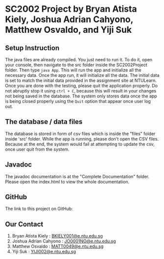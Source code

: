 # SC2002 Project by Bryan Atista Kiely, Joshua Adrian Cahyono, Matthew Osvaldo, and Yiji Suk

## Setup Instruction

The java files are already compiled. You just need to run it. To do it, open your console, then navigate to the src folder inside the SC2002Project folder. 
Then type `java App`. This will run the app and initialize all the necessary data. 
Once the app run, it will initialize all the data. The initial data is set to match the initial data provided in the assignment site at NTULearn. 
Once you are done with the testing, please quit the application properly. Do not abruptly stop it using `ctrl + C`, because this will result in your changes not being saved in the database. 
The system only stores data once the app is being closed properly using the `Quit` option that appear once user log out. 

## The database / data files
The database is stored in form of csv files which is inside the "files" folder inside 'src' folder. While the app is running, please don't open the CSV files. Because at the end, the system
would fail at attempting to update the csv, once user quit from the system. 

## Javadoc

The javadoc documentation is at the "Complete Documentation" folder. Please open the index.html to view the whole documentation. 

## GitHub
The link to this project on GitHub: 

## Our Contact 

1. Bryan Atista Kiely : BKIELY001@e.ntu.edu.sg
2. Joshua Adrian Cahyono : JO0001NO@e.ntu.edu.sg
3. Matthew Osvaldo : MATT0049@e.ntu.edu.sg
4. Yiji Suk : YIJI002@e.ntu.edu.sg

